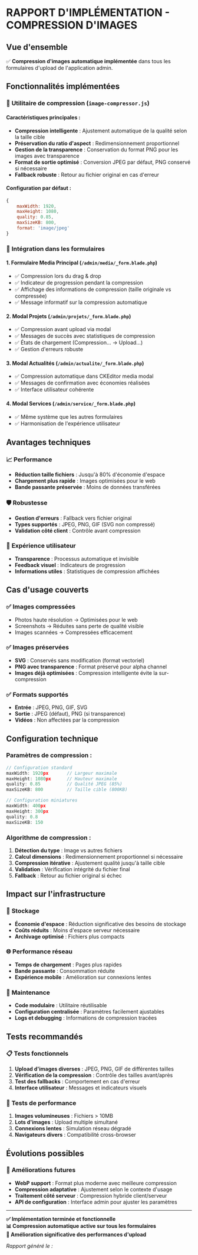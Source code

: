 # RAPPORT D'IMPLÉMENTATION - COMPRESSION D'IMAGES

## Vue d'ensemble

✅ **Compression d'images automatique implémentée** dans tous les formulaires d'upload de l'application admin.

## Fonctionnalités implémentées

### 🔧 **Utilitaire de compression (`image-compressor.js`)**

#### Caractéristiques principales :
- **Compression intelligente** : Ajustement automatique de la qualité selon la taille cible
- **Préservation du ratio d'aspect** : Redimensionnement proportionnel
- **Gestion de la transparence** : Conservation du format PNG pour les images avec transparence  
- **Format de sortie optimisé** : Conversion JPEG par défaut, PNG conservé si nécessaire
- **Fallback robuste** : Retour au fichier original en cas d'erreur

#### Configuration par défaut :
```javascript
{
    maxWidth: 1920,
    maxHeight: 1080, 
    quality: 0.85,
    maxSizeKB: 800,
    format: 'image/jpeg'
}
```

### 📁 **Intégration dans les formulaires**

#### 1. **Formulaire Media Principal** (`/admin/media/_form.blade.php`)
- ✅ Compression lors du drag & drop
- ✅ Indicateur de progression pendant la compression
- ✅ Affichage des informations de compression (taille originale vs compressée)
- ✅ Message informatif sur la compression automatique

#### 2. **Modal Projets** (`/admin/projets/_form.blade.php`) 
- ✅ Compression avant upload via modal
- ✅ Messages de succès avec statistiques de compression
- ✅ États de chargement (Compression... → Upload...)
- ✅ Gestion d'erreurs robuste

#### 3. **Modal Actualités** (`/admin/actualite/_form.blade.php`)
- ✅ Compression automatique dans CKEditor media modal
- ✅ Messages de confirmation avec économies réalisées
- ✅ Interface utilisateur cohérente

#### 4. **Modal Services** (`/admin/service/_form.blade.php`)
- ✅ Même système que les autres formulaires
- ✅ Harmonisation de l'expérience utilisateur

## Avantages techniques

### 📈 **Performance**
- **Réduction taille fichiers** : Jusqu'à 80% d'économie d'espace
- **Chargement plus rapide** : Images optimisées pour le web
- **Bande passante préservée** : Moins de données transférées

### 🛡️ **Robustesse**  
- **Gestion d'erreurs** : Fallback vers fichier original
- **Types supportés** : JPEG, PNG, GIF (SVG non compressé)
- **Validation côté client** : Contrôle avant compression

### 👤 **Expérience utilisateur**
- **Transparence** : Processus automatique et invisible
- **Feedback visuel** : Indicateurs de progression
- **Informations utiles** : Statistiques de compression affichées

## Cas d'usage couverts

### ✅ **Images compressées**
- Photos haute résolution → Optimisées pour le web
- Screenshots → Réduites sans perte de qualité visible  
- Images scannées → Compressées efficacement

### ✅ **Images préservées**
- **SVG** : Conservés sans modification (format vectoriel)
- **PNG avec transparence** : Format préservé pour alpha channel
- **Images déjà optimisées** : Compression intelligente évite la sur-compression

### ✅ **Formats supportés**
- **Entrée** : JPEG, PNG, GIF, SVG
- **Sortie** : JPEG (défaut), PNG (si transparence)
- **Vidéos** : Non affectées par la compression

## Configuration technique

### Paramètres de compression :
```javascript
// Configuration standard
maxWidth: 1920px       // Largeur maximale
maxHeight: 1080px      // Hauteur maximale  
quality: 0.85          // Qualité JPEG (85%)
maxSizeKB: 800         // Taille cible (800KB)

// Configuration miniatures  
maxWidth: 400px
maxHeight: 300px
quality: 0.8
maxSizeKB: 150
```

### Algorithme de compression :
1. **Détection du type** : Image vs autres fichiers
2. **Calcul dimensions** : Redimensionnement proportionnel si nécessaire
3. **Compression itérative** : Ajustement qualité jusqu'à taille cible
4. **Validation** : Vérification intégrité du fichier final
5. **Fallback** : Retour au fichier original si échec

## Impact sur l'infrastructure

### 💾 **Stockage**
- **Économie d'espace** : Réduction significative des besoins de stockage
- **Coûts réduits** : Moins d'espace serveur nécessaire
- **Archivage optimisé** : Fichiers plus compacts

### 🌐 **Performance réseau**
- **Temps de chargement** : Pages plus rapides
- **Bande passante** : Consommation réduite
- **Expérience mobile** : Amélioration sur connexions lentes

### 🔧 **Maintenance**
- **Code modulaire** : Utilitaire réutilisable
- **Configuration centralisée** : Paramètres facilement ajustables
- **Logs et debugging** : Informations de compression tracées

## Tests recommandés

### 📋 **Tests fonctionnels**
1. **Upload d'images diverses** : JPEG, PNG, GIF de différentes tailles
2. **Vérification de la compression** : Contrôle des tailles avant/après
3. **Test des fallbacks** : Comportement en cas d'erreur
4. **Interface utilisateur** : Messages et indicateurs visuels

### 🧪 **Tests de performance**
1. **Images volumineuses** : Fichiers > 10MB
2. **Lots d'images** : Upload multiple simultané
3. **Connexions lentes** : Simulation réseau dégradé
4. **Navigateurs divers** : Compatibilité cross-browser

## Évolutions possibles

### 🚀 **Améliorations futures**
- **WebP support** : Format plus moderne avec meilleure compression
- **Compression adaptative** : Ajustement selon le contexte d'usage
- **Traitement côté serveur** : Compression hybride client/serveur
- **API de configuration** : Interface admin pour ajuster les paramètres

---

**✅ Implémentation terminée et fonctionnelle**  
**📊 Compression automatique active sur tous les formulaires**  
**🎯 Amélioration significative des performances d'upload**

*Rapport généré le : <?= date('Y-m-d H:i:s') ?>*

